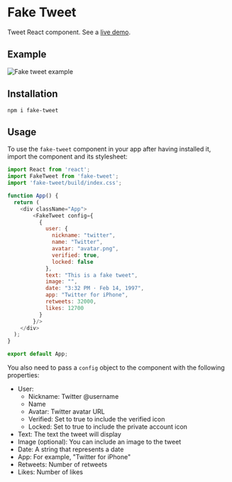 # Fake Tweet
Tweet React component. See a [live demo](https://lluiscamino.github.io/fake-tweet/).

## Example
![Fake tweet example](https://github.com/lluiscamino/fake-tweet/blob/master/example.png?raw=true)

## Installation

```
npm i fake-tweet
```

## Usage

To use the `fake-tweet` component in your app after having installed it, import the component and its stylesheet:

```javascript
import React from 'react';
import FakeTweet from 'fake-tweet';
import 'fake-tweet/build/index.css';

function App() {
  return (
    <div className="App">
        <FakeTweet config={
          {
            user: {
              nickname: "twitter",
              name: "Twitter",
              avatar: "avatar.png",
              verified: true,
              locked: false
            },
            text: "This is a fake tweet",
            image: "",
            date: "3:32 PM · Feb 14, 1997",
            app: "Twitter for iPhone",
            retweets: 32000,
            likes: 12700
          }
        }/>
    </div>
  );
}

export default App;
```

You also need to pass a `config` object to the component with the following properties:
* User:
    * Nickname: Twitter @username
    * Name
    * Avatar: Twitter avatar URL
    * Verified: Set to true to include the verified icon
    * Locked: Set to true to include the private account icon
* Text: The text the tweet will display
* Image (optional): You can include an image to the tweet
* Date: A string that represents a date
* App: For example, "Twitter for iPhone"
* Retweets: Number of retweets
* Likes: Number of likes